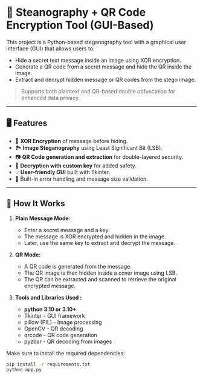 #  🔐 Steanography + QR Code Encryption Tool (GUI-Based)

This project is a Python-based steganography tool with a graphical user interface (GUI) that allows users to:

- Hide a secret text message inside an image using XOR encryption.
- Generate a QR code from a secret message and hide the QR inside the image.
- Extract and decrypt hidden message or QR codes from the stego image.


> Supports both plaintext and QR-based double obfuscation for enhanced data privacy.


---


## 🖥️ Features

- 🧩 **XOR Encryption** of message before hiding.
- 🏞️ **Image Steganography** using Least Significant Bit (LSB).
- 📷 **QR Code generation and extraction** for double-layered security.
- 🔐 **Decryption with custom key** for added safety.
- 💡 **User-friendly GUI** built with Tkinter.
- 🧪 Built-in error handling and message size validation.

---


## 🚀 How It Works

1. **Plain Message Mode:**
   - Enter a secret message and a key.
   - The message is XOR encrypted and hidden in the image.
   - Later, use the same key to extract and decrypt the message.

2. **QR Mode:**
   - A QR code is generated from the message.
   - The QR image is then hidden inside a cover image using LSB.
   - The QR can be extracted and scanned to retrieve the original encrypted message.

3. **Tools and Libraries Used :**
   - **python 3.10 or 3.10+**
   - Tkinter - GUI framework
   - pillow (PIL) - Image processing
   - OpenCV - QR decoding
   - qrcode - QR code generation
   - pyzbar - QR decoding from images
 
Make sure to install the required dependencies:

``` bash
pip install -r requirements.txt
python app.py

